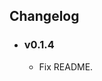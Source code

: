 ## Changelog

<!-- Version start @@ {"version": "v1.5", "release": "Stable", "shouldCreateRelease": "true"} -->

- ### v0.1.4

  - Fix README.
  <!-- Version end -->

